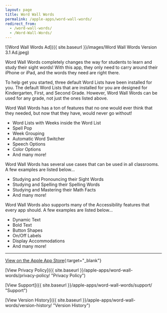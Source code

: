 ```yaml
---
layout: page
title: Word Wall Words
permalink: /apple-apps/word-wall-words/
redirect_from:
  - /word-wall-words/
  - /Word-Wall-Words/
---
```


![Word Wall Words Ad]({{ site.baseurl }}/images/Word Wall Words Version 3.1 Ad.jpeg)

Word Wall Words completely changes the way for students to learn and study their sight words! With this app, they only need to carry around their iPhone or iPad, and the words they need are right there.

To help get you started, three default Word Lists have been installed for you. The default Word Lists that are installed for you are designed for Kindergarten, First, and Second Grade. However, Word Wall Words can be used for any grade, not just the ones listed above.

Word Wall Words has a ton of features that no one would ever think that they needed, but now that they have, would never go without!
- Word Lists with Weeks inside the Word List
- Spell Pop
- Week Grouping
- Automatic Word Switcher
- Speech Options
- Color Options
- And many more!

Word Wall Words has several use cases that can be used in all classrooms. A few examples are listed below...
- Studying and Pronouncing their Sight Words
- Studying and Spelling their Spelling Words
- Studying and Mastering their Math Facts
- And many more!

Word Wall Words also supports many of the Accessibility features that every app should. A few examples are listed below...
- Dynamic Text
- Bold Text
- Button Shapes
- On/Off Labels
- Display Accommodations
- And many more!

-----------------

[View on the Apple App Store](https://itunes.apple.com/us/app/word-wall-words/id1448109625?mt=8 "View on the Apple App Store"){:target="_blank"}

[View Privacy Policy]({{ site.baseurl }}/apple-apps/word-wall-words/privacy-policy/ "Privacy Policy")

[View Support]({{ site.baseurl }}/apple-apps/word-wall-words/support/ "Support")

[View Version History]({{ site.baseurl }}/apple-apps/word-wall-words/version-history/ "Version History")
